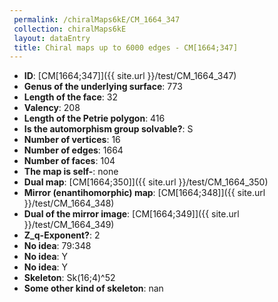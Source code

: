 ```yaml
--- 
 permalink: /chiralMaps6kE/CM_1664_347 
 collection: chiralMaps6kE
 layout: dataEntry
 title: Chiral maps up to 6000 edges - CM[1664;347]
---
```


- **ID**: [CM[1664;347]]({{ site.url }}/test/CM_1664_347)
- **Genus of the underlying surface**: 773
- **Length of the face**: 32
- **Valency**: 208
- **Length of the Petrie polygon**: 416
- **Is the automorphism group solvable?**: S
- **Number of vertices**: 16
- **Number of edges**: 1664
- **Number of faces**: 104
- **The map is self-**: none
- **Dual map**: [CM[1664;350]]({{ site.url }}/test/CM_1664_350)
- **Mirror (enantihomorphic) map**: [CM[1664;348]]({{ site.url }}/test/CM_1664_348)
- **Dual of the mirror image**: [CM[1664;349]]({{ site.url }}/test/CM_1664_349)
- **Z_q-Exponent?**: 2
- **No idea**:  79:348
- **No idea**: Y
- **No idea**: Y
- **Skeleton**: Sk(16;4)^52
- **Some other kind of skeleton**: nan
